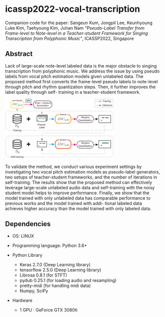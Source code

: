 # icassp2022-vocal-transcription
Companion code for the paper:
Sangeun Kum, Jongpil Lee, Keunhyoung Luke Kim, Taehyoung Kim, Juhan Nam *"Pseudo-Label Transfer from Frame-level to Note-level in a Teacher-student Framework for Singing Transcription from Polyphonic Music"*, ICASSP2022, Singapore


## Abstract

Lack of large-scale note-level labeled data is the major obstacle to singing transcription from polyphonic music. We address the issue by using pseudo labels from vocal pitch estimation models given unlabeled data. The proposed method first converts the frame-level pseudo labels to note-level through pitch and rhythm quantization steps. Then, it further improves the label quality through self- training in a teacher-student framework. 

<img src="./img/ICASSP2022-fig1-2.png" width="70%">

To validate the method, we conduct various experiment settings by investigating two vocal pitch estimation models as pseudo-label generators, two setups of teacher-student frameworks, and the number of iterations in self-training. The results show that the proposed method can effectively leverage large-scale unlabeled audio data and self-training with the noisy student model helps to improve performance. Finally, we show that the model trained with only unlabeled data has comparable performance to previous works and the model trained with addi- tional labeled data achieves higher accuracy than the model trained with only labeled data.


## Dependencies

- OS: LINUX 
- Programming language: Python 3.6+
- Python Library 
  - Keras 2.7.0 (Deep Learning library)
  - tensorflow 2.5.0 (Deep Learning library)
  - Librosa 0.8.1 (for STFT)  
  - pydub 0.25.1 (for loading audio and resampling)
  - pretty-midi (for handling midi data)
  - Numpy, SciPy

- Hardware
  - 1 GPU : GeForce GTX 3080ti
